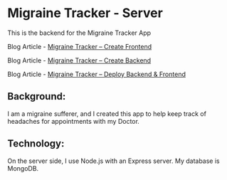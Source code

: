 # Migraine Tracker - Server

This is the backend for the Migraine Tracker App

Blog Article - <a href="https://brianhafner.info/migraine-tracker-create-frontend/" target="_blank">Migraine Tracker – Create Frontend</a>

Blog Article - <a href="https://brianhafner.info/migraine-tracker-create-backend/" target="_blank">Migraine Tracker – Create Backend</a>

Blog Article - <a href="https://brianhafner.info/migraine-tracker-deploy-backend/" target="_blank">Migraine Tracker – Deploy Backend & Frontend</a>

Background:
----------------------------------------------------
I am a migraine sufferer, and I created this app to help keep track of headaches for appointments with my Doctor.

Technology:
----------------------------------------------------
On the server side, I use Node.js with an Express server.  My database is MongoDB.

